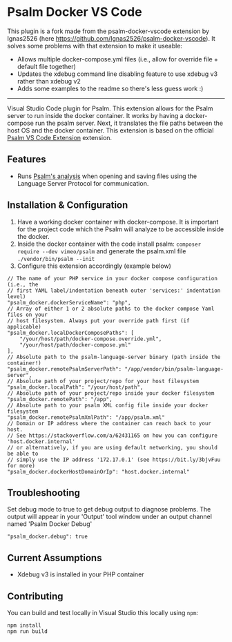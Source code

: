 # Psalm Docker VS Code

This plugin is a fork made from the psalm-docker-vscode extension by Ignas2526 (here https://github.com/Ignas2526/psalm-docker-vscode). It solves some problems with that extension to make it useable:

- Allows multiple docker-compose.yml files (i.e., allow for override file + default file together)
- Updates the xdebug command line disabling feature to use xdebug v3 rather than xdebug v2
- Adds some examples to the readme so there's less guess work :)

-------

Visual Studio Code plugin for Psalm. This extension allows for the Psalm server to run inside the docker container. It works by having a docker-compose run the psalm server. Next, it translates the file paths between the host OS and the docker container. This extension is based on the official [Psalm VS Code Extension](https://github.com/psalm/psalm-vscode-plugin) extension.

## Features

- Runs [Psalm's analysis](https://getpsalm.org) when opening and saving files using the Language Server Protocol for communication.


## Installation & Configuration

1. Have a working docker container with docker-compose. It is important for the project code which the Psalm will analyze to be accessible inside the docker.
2. Inside the docker container with the code install psalm: `composer require --dev vimeo/psalm` and generate the psalm.xml file `./vendor/bin/psalm --init`
3. Configure this extension accordingly (example below)

```
// The name of your PHP service in your docker compose configuration (i.e., the
// first YAML label/indentation beneath outer 'services:' indentation level)
"psalm_docker.dockerServiceName": "php",
// Array of either 1 or 2 absolute paths to the docker compose Yaml files on your
// host filesystem. Always put your override path first (if applicable)
"psalm_docker.localDockerComposePaths": [
    "/your/host/path/docker-compose.override.yml",
    "/your/host/path/docker-compose.yml"
],
// Absolute path to the psalm-language-server binary (path inside the container!)
"psalm_docker.remotePsalmServerPath": "/app/vendor/bin/psalm-language-server",
// Absolute path of your project/repo for your host filesystem
"psalm_docker.localPath": "/your/host/path",
// Absolute path of your project/repo inside your docker filesystem
"psalm_docker.remotePath": "/app",
// Absolute path to your psalm XML config file inside your docker filesystem
"psalm_docker.remotePsalmXmlPath": "/app/psalm.xml"
// Domain or IP address where the container can reach back to your host. 
// See https://stackoverflow.com/a/62431165 on how you can configure 'host.docker.internal'
// or alternatively, if you are using default networking, you should be able to
// simply use the IP address '172.17.0.1' (see https://bit.ly/3bjvFuu for more)
"psalm_docker.dockerHostDomainOrIp": "host.docker.internal"
```

## Troubleshooting

Set debug mode to true to get debug output to diagnose problems. The output will
appear in your 'Output' tool window under an output channel named 'Psalm Docker Debug'

```
"psalm_docker.debug": true
```

## Current Assumptions

- Xdebug v3 is installed in your PHP container

## Contributing

You can build and test locally in Visual Studio this locally using `npm`:

```
npm install
npm run build
```
